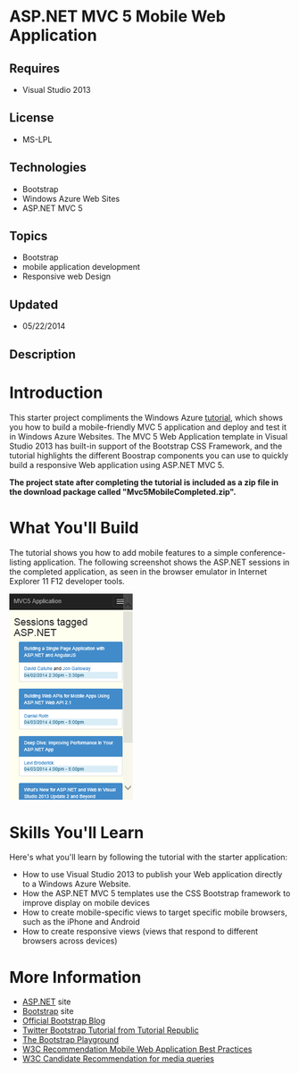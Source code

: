 # ASP.NET MVC 5 Mobile Web Application
## Requires
- Visual Studio 2013
## License
- MS-LPL
## Technologies
- Bootstrap
- Windows Azure Web Sites
- ASP.NET MVC 5
## Topics
- Bootstrap
- mobile application development
- Responsive web Design
## Updated
- 05/22/2014
## Description

<h1>Introduction</h1>
<p>This starter project compliments the Windows Azure <a href="http://azure.microsoft.com/en-us/documentation/articles/web-sites-dotnet-deploy-aspnet-mvc-mobile-app/">
tutorial</a>, which shows you how to build a mobile-friendly MVC 5 application and deploy and test it in Windows Azure Websites. The MVC 5 Web Application template in Visual Studio 2013 has built-in support of the Bootstrap CSS Framework, and the tutorial highlights
 the different Boostrap components you can use to quickly build a responsive Web application using ASP.NET MVC 5.<em></em></p>
<p><strong>The project state after completing the tutorial is included as a zip file in the download package called &quot;Mvc5MobileCompleted.zip&quot;.</strong><em><br>
</em></p>
<h1>What You'll Build</h1>
<p>The tutorial shows you how to add mobile features to a simple conference-listing application. The following screenshot shows the ASP.NET sessions in the completed application, as seen in the browser emulator in Internet Explorer 11 F12 developer tools.</p>
<p><img id="115175" src="115175-img1d.gif" alt="" width="221" height="369"></p>
<h1>Skills You'll Learn</h1>
<p>Here's what you'll learn by following the tutorial with the starter application:</p>
<ul>
<li>How to use Visual Studio 2013 to publish your Web application directly to a Windows Azure Website.
</li><li>How the ASP.NET MVC 5 templates use the CSS Bootstrap framework to improve display on mobile devices
</li><li>How to create mobile-specific views to target specific mobile browsers, such as the iPhone and Android
</li><li>How to create responsive views (views that respond to different browsers across devices)
</li></ul>
<h1>More Information</h1>
<ul>
<li><a href="http://www.asp.net/">ASP.NET</a> site </li><li><a href="http://getbootstrap.com/">Bootstrap</a> site </li><li><a href="http://blog.getbootstrap.com/">Official Bootstrap Blog</a> </li><li><a href="http://www.tutorialrepublic.com/twitter-bootstrap-tutorial/">Twitter Bootstrap Tutorial from Tutorial Republic</a>
</li><li><a href="http://www.bootply.com/">The Bootstrap Playground</a> </li><li><a href="http://www.w3.org/TR/mwabp/">W3C Recommendation Mobile Web Application Best Practices</a>
</li><li><a href="http://www.w3.org/TR/css3-mediaqueries/">W3C Candidate Recommendation for media queries</a>
</li></ul>
